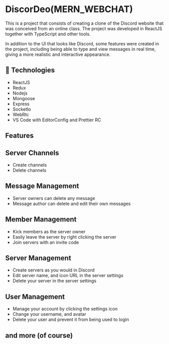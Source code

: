 # DiscorDeo(MERN_WEBCHAT)

This is a project that consists of creating a clone of the Discord website that was conceived from an online class. The project was developed in ReactJS together with TypeScript and other tools.

In addition to the UI that looks like Discord, some features were created in the project, including being able to type and view messages in real time, giving a more realistic and interactive appearance.


## 🚀 Technologies
   - ReactJS
   - Redux
   - Nodejs
   - Mongoose
   - Express
   - SocketIo
   - WebRtc
   - VS Code with EditorConfig and Prettier RC
## Features

##  Server Channels
  - Create channels
  - Delete channels
##  Message Management
 - Server owners can delete any message
- Message author can delete and edit their own messages
##  Member Management
- Kick members as the server owner
- Easily leave the server by right clicking the server
- Join servers with an invite code
## Server Management
- Create servers as you would in Discord
- Edit server name, and icon URL in the server settings
- Delete your server in the server settings
## User Management
- Manage your account by clicking the settings icon
- Change your username, and avatar
- Delete your user and prevent it from being used to login
## and more (of course)
